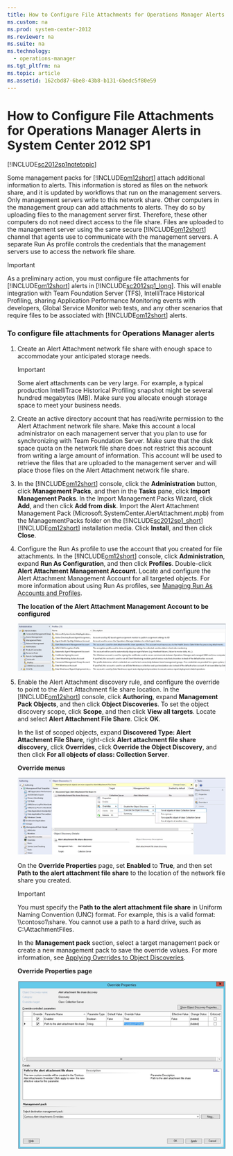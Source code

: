 ```yaml
---
title: How to Configure File Attachments for Operations Manager Alerts in System Center 2012 SP1
ms.custom: na
ms.prod: system-center-2012
ms.reviewer: na
ms.suite: na
ms.technology: 
  - operations-manager
ms.tgt_pltfrm: na
ms.topic: article
ms.assetid: 162cbd87-6be8-43b8-b131-6bedc5f80e59
---
```

# How to Configure File Attachments for Operations Manager Alerts in System Center 2012 SP1
[!INCLUDE[sc2012sp1notetopic](Token/sc2012sp1notetopic_md.md)]

Some management packs for [!INCLUDE[om12short](Token/om12short_md.md)] attach additional information to alerts. This information is stored as files on the network share, and it is updated by workflows that run on the management servers. Only management servers write to this network share. Other computers in the management group can add attachments to alerts. They do so by uploading files to the management server first. Therefore, these other computers do not need direct access to the file share. Files are uploaded to the management server using the same secure [!INCLUDE[om12short](Token/om12short_md.md)] channel that agents use to communicate with the management servers. A separate Run As profile controls the credentials that the management servers use to access the network file share.

> [!IMPORTANT]
> As a preliminary action, you must configure file attachments for [!INCLUDE[om12short](Token/om12short_md.md)] alerts in [!INCLUDE[sc2012sp1_long](Token/sc2012sp1_long_md.md)]. This will enable integration with Team Foundation Server \(TFS\), IntelliTrace Historical Profiling, sharing Application Performance Monitoring events with developers, Global Service Monitor web tests, and any other scenarios that require files to be associated with [!INCLUDE[om12short](Token/om12short_md.md)] alerts.

### To configure file attachments for Operations Manager alerts

1.  Create an Alert Attachment network file share with enough space to accommodate your anticipated storage needs.

    > [!IMPORTANT]
    > Some alert attachments can be very large. For example, a typical production IntelliTrace Historical Profiling snapshot might be several hundred megabytes \(MB\). Make sure you allocate enough storage space to meet your business needs.

2.  Create an active directory account that has read\/write permission to the Alert Attachment network file share. Make this account a local administrator on each management server that you plan to use for synchronizing with Team Foundation Server. Make sure that the disk space quota on the network file share does not restrict this account from writing a large amount of information. This account will be used to retrieve the files that are uploaded to the management server and will place those files on the Alert Attachment network file share.

3.  In the [!INCLUDE[om12short](Token/om12short_md.md)] console, click the **Administration** button, click **Management Packs**, and then in the **Tasks** pane, click **Import Management Packs**. In the Import Management Packs Wizard, click **Add**, and then click **Add from disk**. Import the Alert Attachment Management Pack \(Microsoft.SystemCenter.AlertAttachment.mpb\) from the ManagementPacks folder on the [!INCLUDE[sc2012sp1_short](Token/sc2012sp1_short_md.md)][!INCLUDE[om12short](Token/om12short_md.md)] installation media. Click **Install**, and then click **Close**.

4.  Configure the Run As profile to use the account that you created for file attachments. In the [!INCLUDE[om12short](Token/om12short_md.md)] console, click **Administration**, expand **Run As Configuration**, and then click **Profiles**. Double\-click **Alert Attachment Management Account**. Locate and configure the Alert Attachment Management Account for all targeted objects. For more information about using Run As profiles, see [Managing Run As Accounts and Profiles](Managing-Run-As-Accounts-and-Profiles.md).

    **The location of the Alert Attachment Management Account to be configured**

    ![](Image/DevOps_ConfigFileAttach_1AcctToConfig.gif)

5.  Enable the Alert Attachment discovery rule, and configure the override to point to the Alert Attachment file share location. In the [!INCLUDE[om12short](Token/om12short_md.md)] console, click **Authoring**, expand **Management Pack Objects**, and then click **Object Discoveries**. To set the object discovery scope, click **Scope**, and then click **View all targets**. Locate and select **Alert Attachment File Share**. Click **OK**.

    In the list of scoped objects, expand **Discovered Type: Alert Attachment File Share**, right\-click **Alert attachment file share discovery**, click **Overrides**, click **Override the Object Discovery**, and then click **For all objects of class: Collection Server**.

    **Override menus**

    ![](Image/DevOps_ConfigFileAttach_2.gif)

    On the **Override Properties** page, set **Enabled** to **True**, and then set **Path to the alert attachment file share** to the location of the network file share you created.

    > [!IMPORTANT]
    > You must specify the **Path to the alert attachment file share** in Uniform Naming Convention \(UNC\) format. For example, this is a valid format: \\\\contoso1\\share. You cannot use a path to a hard drive, such as C:\\AttachmentFiles.

    In the **Management pack** section, select a target management pack or create a new management pack to save the override values. For more information, see [Applying Overrides to Object Discoveries](Applying-Overrides-to-Object-Discoveries.md).

    **Override Properties page**

    ![](Image/DevOps_ConfigFileAttach_3.gif)


